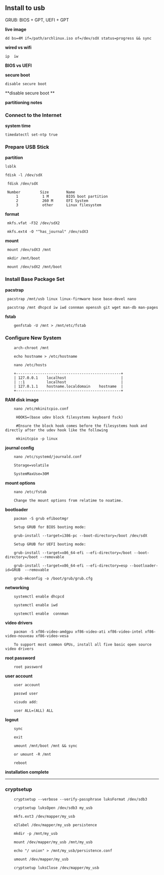 ## Install to usb

GRUB:  BIOS + GPT,   UEFI + GPT

**live image**

    dd bs=4M if=/path/archlinux.iso of=/dev/sdX status=progress && sync
 
**wired vs wifi**

    ip  iw
 
 **BIOS vs UEFI**
 
 **secure boot**
 
    disable secure boot 
  
**disable secure boot **

**partitioning notes**

### Connect to the Internet

**system time**

    timedatectl set-ntp true


### Prepare USB Stick
  

**partition**

    lsblk
  
    fdisk -l /dev/sdX 
  
     fdisk /dev/sdX
  
     Number         Size        Name    
         1           1 M        BIOS boot partition 
         2           260 M      EFI System           
         3           other      Linux filesystem    

**format**

     mkfs.vfat -F32 /dev/sdX2  
  
     mkfs.ext4 -O "^has_journal" /dev/sdX3
  
**mount**

     mount /dev/sdX3 /mnt
  
     mkdir /mnt/boot
  
     mount /dev/sdX2 /mnt/boot
  
###  Install Base Package Set


**pacstrap**  

     pacstrap /mnt/usb linux linux-firmware base base-devel nano
     
     pacstrap /mnt dhcpcd iw iwd connman openssh git wget man-db man-pages
  
 **fstab**
  
        genfstab -U /mnt > /mnt/etc/fstab  
  
### Configure New System

        arch-chroot /mnt
        
        echo hostname > /etc/hostname 
        
        nano /etc/hosts
        
        +------------------------------------------------+
        | 127.0.0.1    localhost                         |
        | ::1          localhost                         |
        | 127.0.1.1    hostname.localdomain    hostname  |
        +------------------------------------------------+
        
**RAM disk image**

        nano /etc/mkinitcpio.conf 
        
         HOOKS=(base udev block filesystems keyboard fsck)
         
         #Ensure the block hook comes before the filesystems hook and directly after the udev hook like the following
         
         mkinitcpio -p linux
         
         
 **journal config**
 
        nano /etc/systemd/journald.conf 
        
        Storage=volatile 
        
        SystemMaxUse=30M 
        
  **mount options**
  
        nano /etc/fstab
        
        Change the mount options from relatime to noatime.
        
**bootloader**

        pacman -S grub efibootmgr 
        
        Setup GRUB for BIOS booting mode:
        
        grub-install --target=i386-pc --boot-directory=/boot /dev/sdX
        
        Setup GRUB for UEFI booting mode:
        
        grub-install --target=x86_64-efi --efi-directory=/boot --boot-directory=/boot --removable

        grub-install --target=x86_64-efi --efi-directory=esp --bootloader-id=GRUB  --removable
        
        grub-mkconfig -o /boot/grub/grub.cfg
        
**networking**

        systemctl enable dhcpcd
        
        systemctl enable iwd
        
        systemctl enable  connman
        
**video drivers**

        pacman -S xf86-video-amdgpu xf86-video-ati xf86-video-intel xf86-video-nouveau xf86-video-vesa
        
        To support most common GPUs, install all five basic open source video drivers
        
**root password**

        root password
      
**user account**
    
        user account
        
        passwd user
        
        visudo add:
        
        user ALL=(ALL) ALL
        
**logout**

        sync 
        
        exit 
        
        umount /mnt/boot /mnt && sync 
        
        or umount -R /mnt
        
        reboot
        
**installation complete**    

-----------------------

### cryptsetup

        cryptsetup --verbose --verify-passphrase luksFormat /dev/sdb3
        
        cryptsetup luksOpen /dev/sdb3 my_usb
        
        mkfs.ext3 /dev/mapper/my_usb
        
        e2label /dev/mapper/my_usb persistence
        
        mkdir -p /mnt/my_usb
        
        mount /dev/mapper/my_usb /mnt/my_usb
        
        echo "/ union" > /mnt/my_usb/persistence.conf
        
        umount /dev/mapper/my_usb

        cryptsetup luksClose /dev/mapper/my_usb
        
        


        
        


        
        
